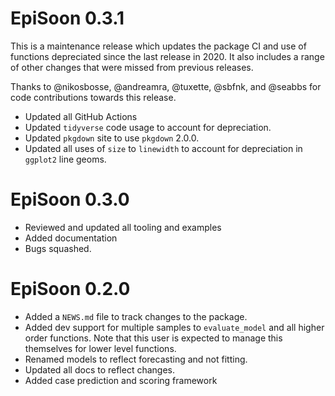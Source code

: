 # EpiSoon 0.3.1

This is a maintenance release which updates the package CI and use of functions depreciated since the last release in 2020. It also includes a range of other changes that were missed from previous releases.

Thanks to @nikosbosse, @andreamra, @tuxette, @sbfnk, and @seabbs for code contributions towards this release.

* Updated all GitHub Actions
* Updated `tidyverse` code usage to account for depreciation.
* Updated `pkgdown` site to use `pkgdown` 2.0.0.
* Updated all uses of `size` to `linewidth` to account for depreciation in `ggplot2` line geoms.

# EpiSoon 0.3.0

* Reviewed and updated all tooling and examples
* Added documentation
* Bugs squashed.

# EpiSoon 0.2.0

* Added a `NEWS.md` file to track changes to the package.
* Added dev support for multiple samples to `evaluate_model` and all higher order functions. Note that this user is expected to manage this themselves for lower level functions. 
* Renamed models to reflect forecasting and not fitting.
* Updated all docs to reflect changes.
* Added case prediction and scoring framework
